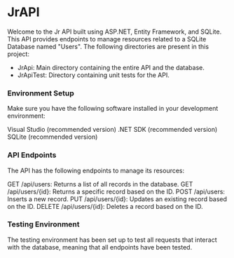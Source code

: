 # JrAPI
Welcome to the Jr API built using ASP.NET, Entity Framework, and SQLite. This API provides endpoints to manage resources related to a SQLite Database named "Users". The following directories are present in this project:

* JrApi: Main directory containing the entire API and the database.
* JrApiTest: Directory containing unit tests for the API.

### Environment Setup
Make sure you have the following software installed in your development environment:

Visual Studio (recommended version)
.NET SDK (recommended version)
SQLite (recommended version)

### API Endpoints
The API has the following endpoints to manage its resources:

GET /api/users: Returns a list of all records in the database.
GET /api/users/{id}: Returns a specific record based on the ID.
POST /api/users: Inserts a new record.
PUT /api/users/{id}: Updates an existing record based on the ID.
DELETE /api/users/{id}: Deletes a record based on the ID.

### Testing Environment
The testing environment has been set up to test all requests that interact with the database, meaning that all endpoints have been tested.





